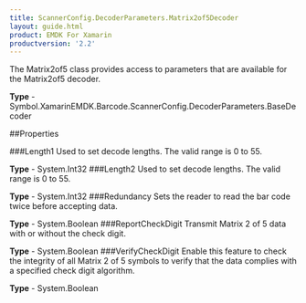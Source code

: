 ```yaml
---
title: ScannerConfig.DecoderParameters.Matrix2of5Decoder
layout: guide.html 
product: EMDK For Xamarin 
productversion: '2.2' 
---
```

The Matrix2of5 class provides access to parameters that are available for the Matrix2of5 decoder.

**Type** - Symbol.XamarinEMDK.Barcode.ScannerConfig.DecoderParameters.BaseDecoder

##Properties

###Length1
Used to set decode lengths. The valid range is 0 to 55.

**Type** - System.Int32
###Length2
Used to set decode lengths. The valid range is 0 to 55.

**Type** - System.Int32
###Redundancy
Sets the reader to read the bar code twice before accepting data.

**Type** - System.Boolean
###ReportCheckDigit
Transmit Matrix 2 of 5 data with or without the check digit.

**Type** - System.Boolean
###VerifyCheckDigit
Enable this feature to check the integrity of all Matrix 2 of 5 symbols to verify that the data complies with a specified check digit algorithm.

**Type** - System.Boolean


